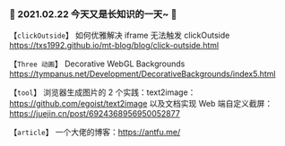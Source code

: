 ### :tada: 2021.02.22 今天又是长知识的一天~ :100:

【`clickOutside`】 如何优雅解决 iframe 无法触发 clickOutside <https://txs1992.github.io/mt-blog/blog/click-outside.html>

【`Three 动画`】 Decorative WebGL Backgrounds <https://tympanus.net/Development/DecorativeBackgrounds/index5.html>

【`tool`】 浏览器生成图片的 2 个实践：text2image：<https://github.com/egoist/text2image> 以及文档实现 Web 端自定义截屏：<https://juejin.cn/post/6924368956950052877>

【`article`】 一个大佬的博客：<https://antfu.me/>
